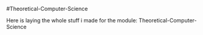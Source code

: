 #Theoretical-Computer-Science

Here is laying the whole stuff i made for the module: Theoretical-Computer-Science
